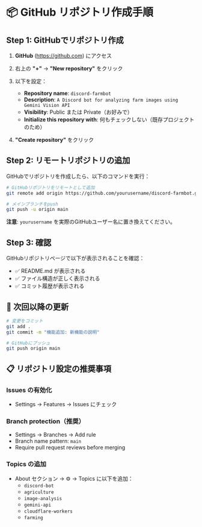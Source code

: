 # 📦 GitHub リポジトリ作成手順

## Step 1: GitHubでリポジトリ作成

1. **GitHub** (https://github.com) にアクセス
2. 右上の **"+"** → **"New repository"** をクリック
3. 以下を設定：
   - **Repository name**: `discord-farmbot`
   - **Description**: `A Discord bot for analyzing farm images using Gemini Vision API`
   - **Visibility**: Public または Private（お好みで）
   - **Initialize this repository with**: 何もチェックしない（既存プロジェクトのため）

4. **"Create repository"** をクリック

## Step 2: リモートリポジトリの追加

GitHubでリポジトリを作成したら、以下のコマンドを実行：

```bash
# GitHubリポジトリをリモートとして追加
git remote add origin https://github.com/yourusername/discord-farmbot.git

# メインブランチをpush
git push -u origin main
```

**注意**: `yourusername` を実際のGitHubユーザー名に置き換えてください。

## Step 3: 確認

GitHubリポジトリページで以下が表示されることを確認：

- ✅ README.md が表示される
- ✅ ファイル構造が正しく表示される
- ✅ コミット履歴が表示される

## 🔧 次回以降の更新

```bash
# 変更をコミット
git add .
git commit -m "機能追加: 新機能の説明"

# GitHubにプッシュ
git push origin main
```

## 📋 リポジトリ設定の推奨事項

### Issues の有効化
- Settings → Features → Issues にチェック

### Branch protection（推奨）
- Settings → Branches → Add rule
- Branch name pattern: `main`
- Require pull request reviews before merging

### Topics の追加
- About セクション → ⚙️ → Topics に以下を追加：
  - `discord-bot`
  - `agriculture`
  - `image-analysis`
  - `gemini-api`
  - `cloudflare-workers`
  - `farming`